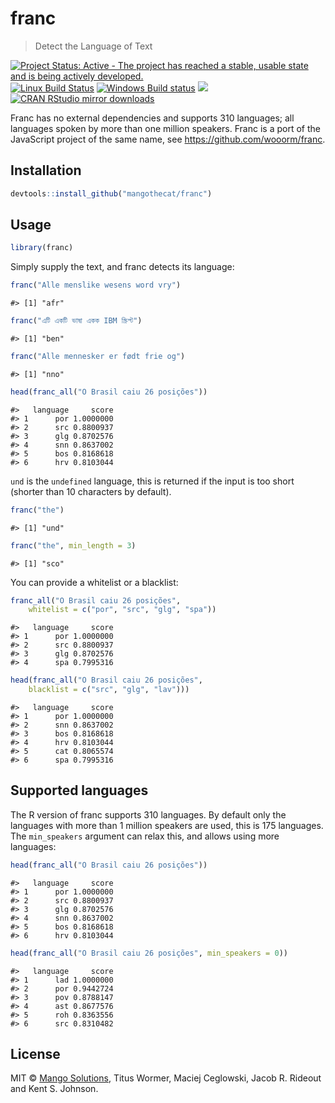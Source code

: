 


# franc

> Detect the Language of Text

[![Project Status: Active - The project has reached a stable, usable state and is being actively developed.](http://www.repostatus.org/badges/latest/active.svg)](http://www.repostatus.org/#active)
[![Linux Build Status](https://travis-ci.org/MangoTheCat/franc.svg?branch=master)](https://travis-ci.org/MangoTheCat/franc)
[![Windows Build
status](https://ci.appveyor.com/api/projects/status/github/mangothecat/franc?svg=true)](https://ci.appveyor.com/project/gaborcsardi/franc)
[![](http://www.r-pkg.org/badges/version/franc)](http://www.r-pkg.org/pkg/franc)
[![CRAN RStudio mirror downloads](http://cranlogs.r-pkg.org/badges/franc)](http://www.r-pkg.org/pkg/franc)

Franc has no external dependencies and supports 310 languages; all
languages spoken by more than one million speakers. Franc is a port
of the JavaScript project of the same name, see
https://github.com/wooorm/franc.

## Installation


```r
devtools::install_github("mangothecat/franc")
```

## Usage


```r
library(franc)
```

Simply supply the text, and franc detects its language:


```r
franc("Alle menslike wesens word vry")
```

```
#> [1] "afr"
```

```r
franc("এটি একটি ভাষা একক IBM স্ক্রিপ্ট")
```

```
#> [1] "ben"
```

```r
franc("Alle mennesker er født frie og")
```

```
#> [1] "nno"
```

```r
head(franc_all("O Brasil caiu 26 posições"))
```

```
#>   language     score
#> 1      por 1.0000000
#> 2      src 0.8800937
#> 3      glg 0.8702576
#> 4      snn 0.8637002
#> 5      bos 0.8168618
#> 6      hrv 0.8103044
```

`und` is the `undefined` language, this is returned if the input is
too short (shorter than 10 characters by default).


```r
franc("the")
```

```
#> [1] "und"
```

```r
franc("the", min_length = 3)
```

```
#> [1] "sco"
```

You can provide a whitelist or a blacklist:


```r
franc_all("O Brasil caiu 26 posições",
    whitelist = c("por", "src", "glg", "spa"))
```

```
#>   language     score
#> 1      por 1.0000000
#> 2      src 0.8800937
#> 3      glg 0.8702576
#> 4      spa 0.7995316
```

```r
head(franc_all("O Brasil caiu 26 posições",
    blacklist = c("src", "glg", "lav")))
```

```
#>   language     score
#> 1      por 1.0000000
#> 2      snn 0.8637002
#> 3      bos 0.8168618
#> 4      hrv 0.8103044
#> 5      cat 0.8065574
#> 6      spa 0.7995316
```

## Supported languages

The R version of franc supports 310 languages. By default only the
languages with more than 1 million speakers are used, this is 175
languages. The `min_speakers` argument can relax this, and allows
using more languages:


```r
head(franc_all("O Brasil caiu 26 posições"))
```

```
#>   language     score
#> 1      por 1.0000000
#> 2      src 0.8800937
#> 3      glg 0.8702576
#> 4      snn 0.8637002
#> 5      bos 0.8168618
#> 6      hrv 0.8103044
```

```r
head(franc_all("O Brasil caiu 26 posições", min_speakers = 0))
```

```
#>   language     score
#> 1      lad 1.0000000
#> 2      por 0.9442724
#> 3      pov 0.8788147
#> 4      ast 0.8677576
#> 5      roh 0.8363556
#> 6      src 0.8310482
```

## License

MIT © [Mango Solutions](https://github.com/mangothecat), Titus Wormer,
Maciej Ceglowski, Jacob R. Rideout and Kent S. Johnson.
